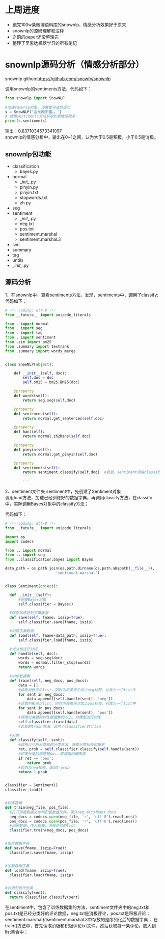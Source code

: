 上周进度
==========
* 跑完100w条微博语料库的snownlp，情感分析效果好于原来  
* snownlp的源码理解和注释
* 之前的paper还没整理完
* 整理了吴恩达机器学习的所有笔记

snownlp源码分析（情感分析部分）
==========
snownlp github:https://github.com/isnowfy/snownlp  

调用snownlp的sentiments方法，代码如下：

```python
from snownlp import SnowNLP
 
#创建snownlp对象，设置要测试的语句
s = SnowNLP('这东西不错。。')
# 调用sentiments方法获取积极情感概率
print(s.sentiments)
```
输出：0.8371034573341097  
snownlp的情感分析中，输出在0~1之间，认为大于0.5是积极，小于0.5是消极。
## snownlp包功能
* classification
   * bayes.py
* normal
   * \__init\__.py
   * pinyin.py
   * pinyin.txt
   * stopwords.txt
   * zh.py
* seg
* sentiment
   * \__init\__.py
   * neg.txt
   * pos.txt
   * sentiment.marshal
   * sentiment.marshal.3
* sim
* summary
* tag
* untils
* \__init\__.py

## 源码分析
1、在snownlp中，查看sentiments方法，发现，sentiments中，调用了classify;</br>
代码如下：
```python
# -*- coding: utf-8 -*-
from __future__ import unicode_literals

from . import normal
from . import seg
from . import tag
from . import sentiment
from .sim import bm25
from .summary import textrank
from .summary import words_merge


class SnowNLP(object):

    def __init__(self, doc):
        self.doc = doc
        self.bm25 = bm25.BM25(doc)

    @property
    def words(self):
        return seg.seg(self.doc)

    @property
    def sentences(self):
        return normal.get_sentences(self.doc)

    @property
    def han(self):
        return normal.zh2hans(self.doc)

    @property
    def pinyin(self):
        return normal.get_pinyin(self.doc)

    @property
    def sentiments(self):
        return sentiment.classify(self.doc)  #看到，sentiment调用classify方法；
        '''
        '''
  ```
  2、sentiment文件夹
  sentiment中，先创建了Sentiment对象  
  调用load方法，加载已经训练好的数据字典，再调用classify方法，在classify中，实际调用Bayes对象中的classify方法；  
  
  代码如下：
  ```python
  # -*- coding: utf-8 -*-
from __future__ import unicode_literals

import os
import codecs

from .. import normal
from .. import seg
from ..classification.bayes import Bayes

data_path = os.path.join(os.path.dirname(os.path.abspath(__file__)),
                         'sentiment.marshal')


class Sentiment(object):

    def __init__(self):
        #创建Bayes对象
        self.classifier = Bayes()

    #保存训练好的字典数据    
    def save(self, fname, iszip=True):
        self.classifier.save(fname, iszip)

    #加载字典数据
    def load(self, fname=data_path, iszip=True):
        self.classifier.load(fname, iszip)

    #对文档进行分词
    def handle(self, doc):
        words = seg.seg(doc)
        words = normal.filter_stop(words)
        return words

    #训练数据集
    def train(self, neg_docs, pos_docs):
        data = []
        #读取消极评论list，同时为每条评论加上neg标签，也放入一个list中
        for sent in neg_docs:
            data.append([self.handle(sent), 'neg'])
        #读取积极评论list，同时为每条评论加上pos标签，也放入一个list中
        for sent in pos_docs:
            data.append([self.handle(sent), 'pos'])
        #调用分类器的训练数据集的方法，对模型进行训练
        self.classifier.train(data)
        #此处的train方法，调用了classifier的train
        
    #分类
    def classify(self, sent):
        #调用贝叶斯分类器的分类方法，获取分类标签和概率
        ret, prob = self.classifier.classify(self.handle(sent))
        #如果分类的标签是pos，直接返回概率值
        if ret == 'pos':
            return prob
        #否则为neg标签，返回1-prob
        return 1-prob


classifier = Sentiment()
classifier.load()


#训练数据
def train(neg_file, pos_file):
    #打开消极数据文件和积极数据文件，读入neg_docs和pos_docs
    neg_docs = codecs.open(neg_file, 'r', 'utf-8').readlines()
    pos_docs = codecs.open(pos_file, 'r', 'utf-8').readlines()
    #训练数据，传入积极、消极评论的list
    classifier.train(neg_docs, pos_docs)


#保存数据字典
def save(fname, iszip=True):
    classifier.save(fname, iszip)


#加载数据字典
def load(fname, iszip=True):
    classifier.load(fname, iszip)


#对语句进行分类
def classify(sent):
    return classifier.classify(sent)
  ```

在sentiment中，包含了训练数据集的方法，sentiment文件夹中的neg.txt和pos.txt是已经分类好的评论数据，neg.txt是消极评论，pos.txt是积极评论；  
sentiment.marshal和sentiment.marshal.3中存放的是序列化后的数据字典； 
在train()方法中，首先读取消极和积极评论txt文件，然后获取每一条评论，放入到list集合中；
